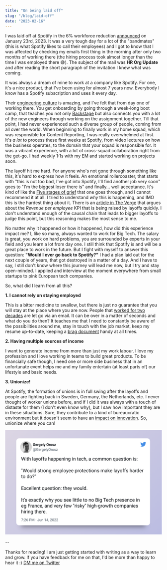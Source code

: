```yaml
---
title: "On being laid off"
slug: "/blog/laid-off"
date: "2023-02-16"
---
```


I was laid off at Spotify in the 6% workforce reduction [announced](https://techcrunch.com/2023/01/23/spotify-cuts-6-of-its-workforce-impacting-600-people) on January 23rd, 2023. It was a very tough day for a lot of the "bandmates" (this is what Spotify likes to call their employees) and I got to know that I was affected by checking my emails first thing in the morning after only two months of working there (the hiring process took almost longer than the time I was employed there 😅). The subject of the mail was **HR Org Update** and after reading the short paragraph of the invitation I knew what was coming.

It was always a dream of mine to work at a company like Spotify. For one, it's a nice product, that I've been using for almost 7 years now. Everybody I know has a Spotify subscription and uses it every day.

Their [engineering culture](https://www.youtube.com/watch?v=4GK1NDTWbkY) is amazing, and I've felt that from day one of working there. You get onboarding by going through a week-long boot camp, that teaches you not only [Backstage](https://backstage.io/) but also connects you with a lot of the new engineers through working on the assignment together. Till that point, I had never experienced such a diverse group of people, coming from all over the world. When beginning to finally work in my home squad, which was responsible for Content Reporting, I was really overwhelmed at first. It's _a lot_ to process these first weeks at Spotify, from video lectures on how the business operates, to the domain that your squad is responsible for. It was a vibrant experience, with a lot of cross-squad collaboration right from the get-go. I had weekly 1:1s with my EM and started working on projects soon.

The layoff hit me hard. For anyone who's not gone through something like this, it's hard to express how it feels. An emotional rollercoaster, that starts with "this is not too bad, I've got into Spotify, I'll find another job very soon" goes to "I'm the biggest loser there is" and finally... well acceptance. It's kind of like the [Five stages of grief](https://en.wikipedia.org/wiki/Five_stages_of_grief) that one goes through, and I cannot recommend it at all. I tried to understand _why_ this is happening, and IMO this is the hardest thing about it. There is an [article in The Verge](https://www.theverge.com/2023/1/26/23571659/tech-layoffs-facebook-google-amazon) that argues about the _Revenue per employee_ KPI that is being raised by layoffs quickly. I don't understand enough of the causal chain that leads to bigger layoffs to judge this point, but this reasoning makes the most sense to me.

No matter why it happened or how it happened, how did this experience impact me? I, like so many, always wanted to work for Big Tech. The salary is great, you work on hard problems, you are surrounded by experts in your field and you learn a lot from day one. I still think that Spotify is and will be a great place to work in the future. But I fight with myself to answer this question: **"Would I ever go back to Spotify?"** I had a plan laid out for the next couple of years, that got destroyed in a matter of a day. And I have to say, I still don't know where this journey will lead me now, but I try and stay open-minded. I applied and interview at the moment everywhere from small startups to pink European tech companies.

So, what did I learn from all this?

**1. I cannot rely on staying employed**

This is a bitter medicine to swallow, but there is just no guarantee that you will stay at the place where you are now. People that [worked for two decades](https://www.linkedin.com/posts/jcjoslin_after-nearly-20-years-at-google-i-find-out-activity-7022209038633353216-nxXm) are let go via an email. It can be over in a matter of seconds and what do you do then? It teaches me that I need to constantly be aware of the possibilities around me, stay in touch with the job market, keep my resume up-to-date, keeping a [brag document](https://www.youtube.com/shorts/gbkv8Asadh0) handy at all times.

**2. Having multiple sources of income**

I want to generate income from more than just my work labour. I love my profession and I love working in teams to build great products. To be financially safe though, I need one or more side business that in an unfortunate event helps me and my family entertain (at least parts of) our lifestyle and basic needs.

**3. Unionize!**

At Spotify, the formation of unions is in full swing after the layoffs and people are fighting back in Sweden, Germany, the Netherlands, etc. I never thought of worker unions before, and if I did it was always with a touch of distaste for them (I don't even know why), but I saw how important they are in these situations. Sure, they contribute to a kind of bureaucratic environment but it doesn't seem to have an [impact on innovation](https://www.erudit.org/en/journals/ri/2010-v65-n4-ri3998/045585ar). So, unionize where you can!

[![Gergely Orosz](./tweet.png)](https://twitter.com/GergelyOrosz/status/1536762114190233600)

--

Thanks for reading! I am just getting started with writing as a way to learn and grow. If you have feedback for me on that, I'd be more than happy to hear it :) [DM me on Twitter](https://twitter.com/eneskaya)
